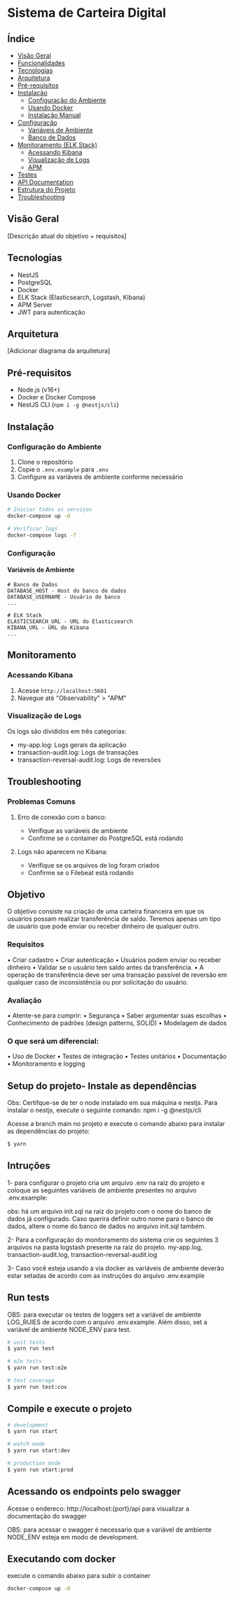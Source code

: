 # Sistema de Carteira Digital

## Índice
- [Visão Geral](#visão-geral)
- [Funcionalidades](#funcionalidades)
- [Tecnologias](#tecnologias)
- [Arquitetura](#arquitetura)
- [Pré-requisitos](#pré-requisitos)
- [Instalação](#instalação)
  - [Configuração do Ambiente](#configuração-do-ambiente)
  - [Usando Docker](#usando-docker)
  - [Instalação Manual](#instalação-manual)
- [Configuração](#configuração)
  - [Variáveis de Ambiente](#variáveis-de-ambiente)
  - [Banco de Dados](#banco-de-dados)
- [Monitoramento (ELK Stack)](#monitoramento)
  - [Acessando Kibana](#acessando-kibana)
  - [Visualização de Logs](#visualização-de-logs)
  - [APM](#apm)
- [Testes](#testes)
- [API Documentation](#api-documentation)
- [Estrutura do Projeto](#estrutura-do-projeto)
- [Troubleshooting](#troubleshooting)

## Visão Geral
[Descrição atual do objetivo + requisitos]

## Tecnologias
- NestJS
- PostgreSQL
- Docker
- ELK Stack (Elasticsearch, Logstash, Kibana)
- APM Server
- JWT para autenticação

## Arquitetura
[Adicionar diagrama da arquitetura]

## Pré-requisitos
- Node.js (v16+)
- Docker e Docker Compose
- NestJS CLI (`npm i -g @nestjs/cli`)

## Instalação

### Configuração do Ambiente
1. Clone o repositório
2. Copie o `.env.example` para `.env`
3. Configure as variáveis de ambiente conforme necessário

### Usando Docker
```bash
# Iniciar todos os serviços
docker-compose up -d

# Verificar logs
docker-compose logs -f
```

### Configuração
#### Variáveis de Ambiente
```env
# Banco de Dados
DATABASE_HOST - Host do banco de dados
DATABASE_USERNAME - Usuário do banco
...

# ELK Stack
ELASTICSEARCH_URL - URL do Elasticsearch
KIBANA_URL - URL do Kibana
...
```

## Monitoramento
### Acessando Kibana
1. Acesse `http://localhost:5601`
2. Navegue até "Observability" > "APM"

### Visualização de Logs
Os logs são divididos em três categorias:
- my-app.log: Logs gerais da aplicação
- transaction-audit.log: Logs de transações
- transaction-reversal-audit.log: Logs de reversões

## Troubleshooting
### Problemas Comuns
1. Erro de conexão com o banco:
   - Verifique as variáveis de ambiente
   - Confirme se o container do PostgreSQL está rodando

2. Logs não aparecem no Kibana:
   - Verifique se os arquivos de log foram criados
   - Confirme se o Filebeat está rodando

## Objetivo

O objetivo consiste na criação de uma carteira financeira em que os usuários possam realizar 
transferência de saldo. 
Teremos apenas um tipo de usuário que pode enviar ou receber dinheiro de qualquer outro. 
 
### Requisitos 
• Criar cadastro 
• Criar autenticação 
• Usuários podem enviar ou receber dinheiro 
• Validar se o usuário tem saldo antes da transferência. 
• A operação de transferência deve ser uma transação passível de reversão em qualquer caso de 
inconsistência ou por solicitação do usuário. 
 
### Avaliação 
• Atente-se para cumprir: 
• Segurança 
• Saber argumentar suas escolhas 
• Conhecimento de padrões (design patterns, SOLID) 
• Modelagem de dados 

### O que será um diferencial: 
• Uso de Docker 
• Testes de integração 
• Testes unitários 
• Documentação 
• Monitoramento e logging 


## Setup do projeto- Instale as dependências

Obs: Certifque-se de ter o node instalado em sua máquina e nestjs. Para instalar o nestjs, execute o seguinte comando: npm i -g @nestjs/cli

Acesse a branch main no projeto e execute o comando abaixo para instalar as dependências do projeto:


```bash
$ yarn 
```

## Intruções

1- para configurar o projeto cria um arquivo .env na raiz do projeto e coloque as seguintes variáveis de ambiente presentes no arquivo .env.example:

obs: há um arquivo init.sql na raiz do projeto com o nome do banco de dados já configurado. Caso querira definir outro nome para o banco de dados, altere o nome do banco de dados no arquivo init.sql também.

2- Para a configuração do monitoramento do sistema crie os seguintes 3 arquivos na pasta logstash presente na raíz do projeto. my-app.log, transaction-audit.log, transaction-reversal-audit.log

3- Caso você esteja usando a via docker as variáveis de ambiente deverão estar setadas de acordo com as instruções do arquivo .env.example

## Run tests

OBS: para executar os testes de loggers set a variável de ambiente LOG_RUlES de acordo com o arquivo .env.example. Além disso, set a variável de ambiente NODE_ENV para test.

```bash
# unit tests
$ yarn run test

# e2e tests
$ yarn run test:e2e

# test coverage
$ yarn run test:cov
```

## Compile e execute o projeto

```bash
# development
$ yarn run start

# watch mode
$ yarn run start:dev

# production mode
$ yarn run start:prod

```

## Acessando os endpoints pelo swagger

Acesse o endereco: http://localhost:{port}/api para visualizar a documentação do swagger

OBS: para acessar o swagger é necessario que a variável de ambiente NODE_ENV esteja em modo de development.


## Executando com docker 
execute o comando abaixo para subir o container
```bash 
docker-compose up -d 
```

